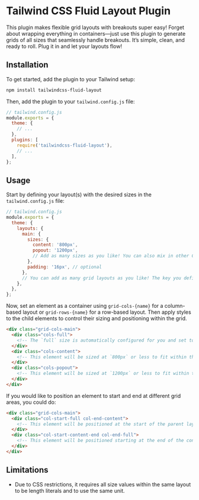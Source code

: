 # Tailwind CSS Fluid Layout Plugin

This plugin makes flexible grid layouts with breakouts super easy! Forget about wrapping everything in containers—just use this plugin to generate grids of all sizes that seamlessly handle breakouts. It’s simple, clean, and ready to roll. Plug it in and let your layouts flow!

## Installation

To get started, add the plugin to your Tailwind setup:

```bash
npm install tailwindcss-fluid-layout
```

Then, add the plugin to your `tailwind.config.js` file:

```javascript
// tailwind.config.js
module.exports = {
  theme: {
    // ...
  },
  plugins: [
    require('tailwindcss-fluid-layout'),
    // ...
  ],
};
```

## Usage

Start by defining your layout(s) with the desired sizes in the `tailwind.config.js` file:

```javascript
// tailwind.config.js
module.exports = {
  theme: {
    layouts: {
      main: {
        sizes: {
          content: '800px',
          popout: '1200px',
          // Add as many sizes as you like! You can also mix in other CSS units like em, %, and more to keep your layouts super flexible.
        },
        padding: '16px', // optional
      },
      // You can add as many grid layouts as you like! The key you define will be used as the name of the grid template.
    },
  },
};
```

Now, set an element as a container using `grid-cols-{name}` for a column-based layout or `grid-rows-{name}` for a row-based layout. Then apply styles to the child elements to control their sizing and positioning within the grid.

```html
<div class="grid-cols-main">
  <div class="cols-full">
    <!-- The `full` size is automatically configured for you and set to 100% to fit within the main layout. Please note that this area will ignore any padding settings and will always match the size of the parent layout. -->
  </div>
  <div class="cols-content">
    <!-- This element will be sized at `800px` or less to fit within the parent layout. -->
  </div>
  <div class="cols-popout">
    <!-- This element will be sized at `1200px` or less to fit within the parent layout. -->
  </div>
</div>
```

If you would like to position an element to start and end at different grid areas, you could do:

```html
<div class="grid-cols-main">
  <div class="col-start-full col-end-content">
    <!-- This element will be positioned at the start of the parent layout and extend to the end of the content area. -->
  </div>
  <div class="col-start-content-end col-end-full">
    <!-- This element will be positioned starting at the end of the content area and extending to the end of the parent layout. -->
  </div>
</div>
```

## Limitations

- Due to CSS restrictions, it requires all size values within the same layout to be length literals and to use the same unit.
